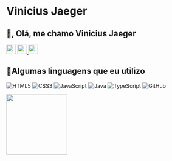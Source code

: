 # Vinicius Jaeger
<h2>👋, Olá, me chamo Vinicius Jaeger</a></h2>
<p align="left">
  <a href="mailto:viniciusjaegerprogramador@gmail.com"><img height="25" src = "https://img.shields.io/badge/gmail-c14438?&style=for-the-badge&logo=gmail&logoColor=white"></a>
  <a href="https://www.instagram.com/_viniciusjaeger/"><img height='25' src=https://img.shields.io/badge/Instagram-E4405F?style=for-the-badge&logo=instagram&logoColor=white>
   <a href="https://www.linkedin.com/in/vinicius-antonio-jaeger-ba1636253/"><img height='25' src=https://img.shields.io/badge/LinkedIn-0077B5?style=for-the-badge&logo=linkedin&logoColor=white></a>
</ul>

<h2>🚀Algumas linguagens que eu utilizo</h2>


![HTML5](https://img.shields.io/badge/-HTML5-E34F26?style=flat-square&logo=html5&logoColor=white)
![CSS3](https://img.shields.io/badge/-CSS3-1572B6?style=flat-square&logo=css3)
![JavaScript](https://img.shields.io/badge/-JavaScript-F7DF1E?style=flat-square&logo=javascript&logoColor=black)
![Java](https://img.shields.io/badge/-Java-007396?style=flat-square&logo=java&logoColor=white)
![TypeScript](https://img.shields.io/badge/-TypeScript-3178C6?style=flat-square&logo=typescript&logoColor=white)
![GitHub](https://img.shields.io/badge/-GitHub-181717?style=flat-square&logo=github)


<section display="flex-inline">
 <img aling="left" height="160em" src="https://github-readme-stats.vercel.app/api?username=Augustocct&bg_color=0D1117&title_color=f9826c&text_color=fdfdfd&icon_color=f9826c&show_icons=true&hide_border=true&&count_private=true&include_all_commits=true" />

